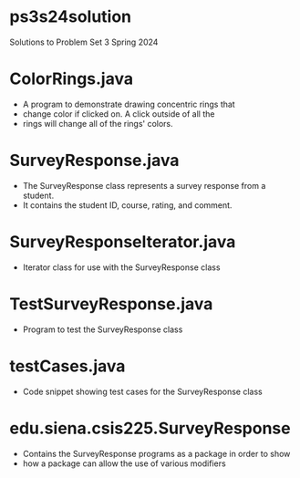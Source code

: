 # ps3s24solution
Solutions to Problem Set 3 Spring 2024

# ColorRings.java
 * A program to demonstrate drawing concentric rings that 
 * change color if clicked on.  A click outside of all the 
 * rings will change all of the rings' colors.
 
# SurveyResponse.java
 * The SurveyResponse class represents a survey response from a student.
 * It contains the student ID, course, rating, and comment.
 
# SurveyResponseIterator.java
 * Iterator class for use with the SurveyResponse class
 
# TestSurveyResponse.java
 * Program to test the SurveyResponse class
 
# testCases.java
 * Code snippet showing test cases for the SurveyResponse class

# edu.siena.csis225.SurveyResponse
 * Contains the SurveyResponse programs as a package in order to show
 * how a package can allow the use of various modifiers


